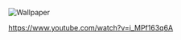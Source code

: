 ![Wallpaper](https://github.com/user-attachments/assets/05deb225-5d69-4703-b8e5-058f81541085)

https://www.youtube.com/watch?v=i_MPf163q6A
